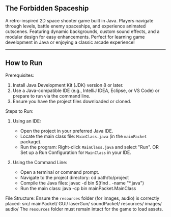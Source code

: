 ## **The Forbidden Spaceship**

A retro-inspired 2D space shooter game built in Java. Players navigate through levels, battle enemy spaceships, and experience animated cutscenes. Featuring dynamic backgrounds, custom sound effects, and a modular design for easy enhancements. Perfect for learning game development in Java or enjoying a classic arcade experience!

---

## How to Run

Prerequisites:
1. Install Java Development Kit (JDK) version 8 or later.
2. Use a Java-compatible IDE (e.g., IntelliJ IDEA, Eclipse, or VS Code) or prepare to run via the command line.
3. Ensure you have the project files downloaded or cloned.

Steps to Run:

1. Using an IDE:
   - Open the project in your preferred Java IDE.
   - Locate the main class file: `MainClass.java` (in the `mainPacket` package).
   - Run the program:
     Right-click `MainClass.java` and select "Run".
     OR
     Set up a Run Configuration for `MainClass` in your IDE.

2. Using the Command Line:
   - Open a terminal or command prompt.
   - Navigate to the project directory:
     cd path/to/project
   - Compile the Java files:
     javac -d bin $(find . -name "*.java")
   - Run the main class:
     java -cp bin mainPacket.MainClass

File Structure:
Ensure the `resources` folder (for images, audio) is correctly placed:
src/
  mainPacket/
  GUI/
  laserGun/
  soundPacket/
resources/
  images/
  audio/
The `resources` folder must remain intact for the game to load assets.
